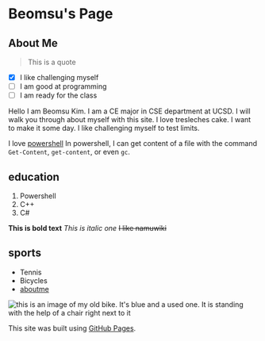 # Beomsu's Page
## About Me
> This is a quote
- [x] I like challenging myself
- [ ] I am good at programming
- [ ] I am ready for the class

Hello I am Beomsu Kim. I am a CE major in CSE department at UCSD. I will walk you through about myself with this site. I love tresleches cake. I want to make it some day. I like challenging myself to test limits.

I love [powershell](README.md)
In powershell, I can get content of a file with the command `Get-Content`, `get-content`, or even `gc`.
## education
1. Powershell
2. C++
3. C#
   
**This is bold text**
*This is italic one*
~~I like namuwiki~~
## sports
- Tennis
- Bicycles
- [aboutme](#about-me)

![this is an image of my old bike. It's blue and a used one. It is standing with the help of a chair right next to it](assets/myoldbike.jpg)

This site was built using [GitHub Pages](https://pages.github.com/).

<!-- ![It's my picture sitting in a cafe. I am smiling brightly.] -->
